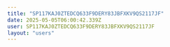 ```yaml
---
title: "SP117KAJ0ZTEDCQ633F9DERY83JBFXKV9QS2117JF"
date: 2025-05-05T06:00:42.339Z
user: SP117KAJ0ZTEDCQ633F9DERY83JBFXKV9QS2117JF
layout: "users"
---
```

    